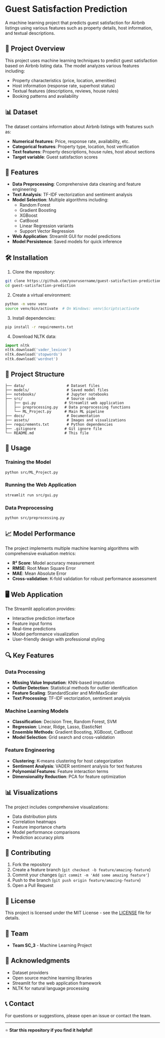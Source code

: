 # Guest Satisfaction Prediction

A machine learning project that predicts guest satisfaction for Airbnb listings using various features such as property details, host information, and textual descriptions.

## 🎯 Project Overview

This project uses machine learning techniques to predict guest satisfaction based on Airbnb listing data. The model analyzes various features including:
- Property characteristics (price, location, amenities)
- Host information (response rate, superhost status)
- Textual features (descriptions, reviews, house rules)
- Booking patterns and availability

## 📊 Dataset

The dataset contains information about Airbnb listings with features such as:
- **Numerical features**: Price, response rate, availability, etc.
- **Categorical features**: Property type, location, host verification
- **Text features**: Property descriptions, house rules, host about sections
- **Target variable**: Guest satisfaction scores

## 🚀 Features

- **Data Preprocessing**: Comprehensive data cleaning and feature engineering
- **Text Analysis**: TF-IDF vectorization and sentiment analysis
- **Model Selection**: Multiple algorithms including:
  - Random Forest
  - Gradient Boosting
  - XGBoost
  - CatBoost
  - Linear Regression variants
  - Support Vector Regression
- **Web Application**: Streamlit GUI for model predictions
- **Model Persistence**: Saved models for quick inference

## 🛠️ Installation

1. Clone the repository:
```bash
git clone https://github.com/yourusername/guest-satisfaction-prediction.git
cd guest-satisfaction-prediction
```

2. Create a virtual environment:
```bash
python -m venv venv
source venv/bin/activate  # On Windows: venv\Scripts\activate
```

3. Install dependencies:
```bash
pip install -r requirements.txt
```

4. Download NLTK data:
```python
import nltk
nltk.download('vader_lexicon')
nltk.download('stopwords')
nltk.download('wordnet')
```

## 📁 Project Structure

```
├── data/                   # Dataset files
├── models/                 # Saved model files
├── notebooks/              # Jupyter notebooks
├── src/                    # Source code
│   ├── gui.py             # Streamlit web application
│   ├── preprocessing.py   # Data preprocessing functions
│   └── ML_Project.py      # Main ML pipeline
├── docs/                   # Documentation
├── assets/                 # Images and visualizations
├── requirements.txt        # Python dependencies
├── .gitignore             # Git ignore file
└── README.md              # This file
```

## 🔧 Usage

### Training the Model
```bash
python src/ML_Project.py
```

### Running the Web Application
```bash
streamlit run src/gui.py
```

### Data Preprocessing
```bash
python src/preprocessing.py
```

## 📈 Model Performance

The project implements multiple machine learning algorithms with comprehensive evaluation metrics:
- **R² Score**: Model accuracy measurement
- **RMSE**: Root Mean Square Error
- **MAE**: Mean Absolute Error
- **Cross-validation**: K-fold validation for robust performance assessment

## 🖥️ Web Application

The Streamlit application provides:
- Interactive prediction interface
- Feature input forms
- Real-time predictions
- Model performance visualization
- User-friendly design with professional styling

## 🔍 Key Features

### Data Processing
- **Missing Value Imputation**: KNN-based imputation
- **Outlier Detection**: Statistical methods for outlier identification
- **Feature Scaling**: StandardScaler and MinMaxScaler
- **Text Processing**: TF-IDF vectorization, sentiment analysis

### Machine Learning Models
- **Classification**: Decision Tree, Random Forest, SVM
- **Regression**: Linear, Ridge, Lasso, ElasticNet
- **Ensemble Methods**: Gradient Boosting, XGBoost, CatBoost
- **Model Selection**: Grid search and cross-validation

### Feature Engineering
- **Clustering**: K-means clustering for host categorization
- **Sentiment Analysis**: VADER sentiment analysis for text features
- **Polynomial Features**: Feature interaction terms
- **Dimensionality Reduction**: PCA for feature optimization

## 📊 Visualizations

The project includes comprehensive visualizations:
- Data distribution plots
- Correlation heatmaps
- Feature importance charts
- Model performance comparisons
- Prediction accuracy plots

## 🤝 Contributing

1. Fork the repository
2. Create a feature branch (`git checkout -b feature/amazing-feature`)
3. Commit your changes (`git commit -m 'Add some amazing feature'`)
4. Push to the branch (`git push origin feature/amazing-feature`)
5. Open a Pull Request

## 📄 License

This project is licensed under the MIT License - see the [LICENSE](LICENSE) file for details.

## 👥 Team

- **Team SC_3** - Machine Learning Project

## 🙏 Acknowledgments

- Dataset providers
- Open source machine learning libraries
- Streamlit for the web application framework
- NLTK for natural language processing

## 📞 Contact

For questions or suggestions, please open an issue or contact the team.

---

⭐ **Star this repository if you find it helpful!**
